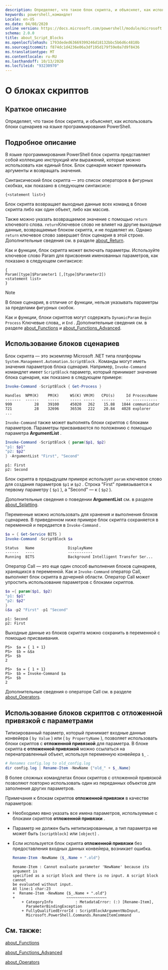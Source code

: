 ```yaml
---
description: Определяет, что такое блок скрипта, и объясняет, как использовать блоки сценариев на языке программирования PowerShell.
keywords: powershell,командлет
Locale: en-US
ms.date: 04/08/2020
online version: https://docs.microsoft.com/powershell/module/microsoft.powershell.core/about/about_script_blocks?view=powershell-7&WT.mc_id=ps-gethelp
schema: 2.0.0
title: about_Script_Blocks
ms.openlocfilehash: 1793deded63669399246d18132bbc5b6d6c4810b
ms.sourcegitcommit: f874dc1d4236e06a3df195d179f59e0a7d9f8436
ms.translationtype: MT
ms.contentlocale: ru-RU
ms.lasthandoff: 10/13/2020
ms.locfileid: "93230970"
---
```

# <a name="about-script-blocks"></a>О блоках скриптов

## <a name="short-description"></a>Краткое описание

Определяет, что такое блок скрипта, и объясняет, как использовать блоки сценариев на языке программирования PowerShell.

## <a name="long-description"></a>Подробное описание

В языке программирования PowerShell блок скрипта представляет собой коллекцию инструкций или выражений, которые можно использовать как единый блок.
Блок сценария может принимать аргументы и возвращать значения.

Синтаксический блок скрипта — это список операторов в фигурных скобках, как показано в следующем синтаксисе:

```
{<statement list>}
```

Блок скрипта возвращает выходные данные всех команд в блоке скрипта либо как один объект, либо как массив.

Также можно указать возвращаемое значение с помощью `return` ключевого слова. `return`Ключевое слово не влияет на другие выходные данные, возвращаемые блоком скрипта, и не подавляет их. Однако `return` ключевое слово завершает блок сценария в этой строке. Дополнительные сведения см. в разделе [about_Return](about_Return.md).

Как и функции, блок скрипта может включать параметры. Используйте ключевое слово Param для присвоения именованных параметров, как показано в следующем синтаксисе:

```
{
Param([type]$Parameter1 [,[type]$Parameter2])
<statement list>
}
```

> [!NOTE]
> В блоке сценария, в отличие от функции, нельзя указывать параметры за пределами фигурных скобок.

Как и функции, блоки скриптов могут содержать `DynamicParam` `Begin` `Process` Ключевые слова,, и `End` . Дополнительные сведения см. в разделе [about_Functions](about_Functions.md) и [about_Functions_Advanced](about_Functions_Advanced.md).

## <a name="using-script-blocks"></a>Использование блоков сценариев

Блок скрипта — это экземпляр Microsoft .NET типа платформы `System.Management.Automation.ScriptBlock` . Команды могут иметь значения параметров блока сценария. Например, `Invoke-Command` командлет имеет `ScriptBlock` параметр, который принимает значение блока сценария, как показано в следующем примере:

```powershell
Invoke-Command -ScriptBlock { Get-Process }
```

```Output
Handles  NPM(K)    PM(K)     WS(K) VM(M)   CPU(s)     Id ProcessName
-------  ------    -----     ----- -----   ------     -- -----------
999          28    39100     45020   262    15.88   1844 communicator
721          28    32696     36536   222    20.84   4028 explorer
...
```

`Invoke-Command` также может выполнять блоки скриптов с блоками параметров.
Параметры присваиваются по положению с помощью параметра **ArgumentList** .

```powershell
Invoke-Command -ScriptBlock { param($p1, $p2)
"p1: $p1"
"p2: $p2"
} -ArgumentList "First", "Second"
```

```Output
p1: First
p2: Second
```

Блок скрипта в предыдущем примере использует `param` ключевое слово для создания параметров `$p1` и `$p2` . Строка "First" привязывается к первому параметру ( `$p1` ), а "Second" — к ( `$p2` ).

Дополнительные сведения о поведении **ArgumentList** см. в разделе [about_Splatting](about_Splatting.md#splatting-with-arrays).

Переменные можно использовать для хранения и выполнения блоков сценариев. В приведенном ниже примере блок скрипта сохраняется в переменной и передается в `Invoke-Command` .

```powershell
$a = { Get-Service BITS }
Invoke-Command -ScriptBlock $a
```

```Output
Status   Name               DisplayName
------   ----               -----------
Running  BITS               Background Intelligent Transfer Ser...
```

Оператор Call — это еще один способ выполнения блоков сценариев, хранящихся в переменной.
Как и `Invoke-Command` оператор Call, выполняет блок скрипта в дочерней области. Оператор Call может упростить использование параметров с блоками скриптов.

```powershell
$a ={ param($p1, $p2)
"p1: $p1"
"p2: $p2"
}
&$a -p2 "First" -p1 "Second"
```

```Output
p1: Second
p2: First
```

Выходные данные из блоков скрипта можно сохранить в переменной с помощью присваивания.

```
PS>  $a = { 1 + 1}
PS>  $b = &$a
PS>  $b
2
```

```
PS>  $a = { 1 + 1}
PS>  $b = Invoke-Command $a
PS>  $b
2
```

Дополнительные сведения о операторе Call см. в разделе [about_Operators](about_Operators.md).

## <a name="using-delay-bind-script-blocks-with-parameters"></a>Использование блоков скриптов с отложенной привязкой с параметрами

Типизированный параметр, который принимает входные данные конвейера ( `by Value` ) или ( `by PropertyName` ), позволяет использовать блоки скриптов с **отложенной привязкой** для параметра.
В блоке скрипта **с отложенной привязкой** можно ссылаться на перенаправленный объект, используя переменную конвейера `$_` .

```powershell
# Renames config.log to old_config.log
dir config.log | Rename-Item -NewName {"old_" + $_.Name}
```

В более сложных командлетах блоки скриптов с отложенной привязкой позволяют повторно использовать один из переданных объектов для заполнения других параметров.

Примечания к блокам скриптов **отложенной привязки** в качестве параметров:

- Необходимо явно указать все имена параметров, используемые с блоками скриптов **отложенной привязки** .
- Параметр не должен быть нетипизированным, а тип параметра не может быть `[scriptblock]` или `[object]` .
- Если используется блок скрипта **отложенной привязки** без предоставления входных данных конвейера, возникает ошибка.

  ```powershell
  Rename-Item -NewName {$_.Name + ".old"}
  ```

  ```Output
  Rename-Item : Cannot evaluate parameter 'NewName' because its argument is
  specified as a script block and there is no input. A script block cannot
  be evaluated without input.
  At line:1 char:23
  +  Rename-Item -NewName {$_.Name + ".old"}
  +                       ~~~~~~~~~~~~~~~~~~
      + CategoryInfo          : MetadataError: (:) [Rename-Item],
        ParameterBindingException
      + FullyQualifiedErrorId : ScriptBlockArgumentNoInput,
        Microsoft.PowerShell.Commands.RenameItemCommand
  ```

## <a name="see-also"></a>См. также:

[about_Functions](about_Functions.md)

[about_Functions_Advanced](about_Functions_Advanced.md)

[about_Operators](about_Operators.md)
